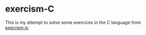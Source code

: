 # exercism-C

This is my attempt to solve some exercices in the C language from [exercism.io](https://www.exercism.io)
